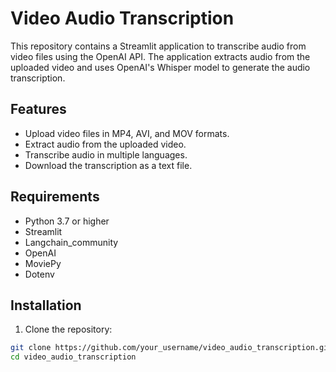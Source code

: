 # Video Audio Transcription

This repository contains a Streamlit application to transcribe audio from video files using the OpenAI API. The application extracts audio from the uploaded video and uses OpenAI's Whisper model to generate the audio transcription.

## Features

- Upload video files in MP4, AVI, and MOV formats.
- Extract audio from the uploaded video.
- Transcribe audio in multiple languages.
- Download the transcription as a text file.

## Requirements

- Python 3.7 or higher
- Streamlit
- Langchain_community
- OpenAI
- MoviePy
- Dotenv

## Installation

1. Clone the repository:

```bash
git clone https://github.com/your_username/video_audio_transcription.git
cd video_audio_transcription
